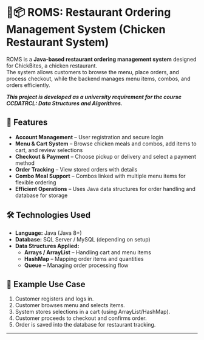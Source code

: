 # 🍗📦 ROMS: Restaurant Ordering Management System (Chicken Restaurant System)

ROMS is a **Java-based restaurant ordering management system** designed for ChickBites, a chicken restaurant.  
The system allows customers to browse the menu, place orders, and process checkout, while the backend manages menu items, combos, and orders efficiently.  

___**This project is developed as a university requirement for the course CCDATRCL: Data Structures and Algorithms.**___

## 🚀 Features
- **Account Management** – User registration and secure login  
- **Menu & Cart System** – Browse chicken meals and combos, add items to cart, and review selections  
- **Checkout & Payment** – Choose pickup or delivery and select a payment method  
- **Order Tracking** – View stored orders with details  
- **Combo Meal Support** – Combos linked with multiple menu items for flexible ordering  
- **Efficient Operations** – Uses Java data structures for order handling and database for storage  

## 🛠️ Technologies Used
- **Language:** Java (Java 8+)  
- **Database:** SQL Server / MySQL (depending on setup)  
- **Data Structures Applied:**  
  - **Arrays / ArrayList** – Handling cart and menu items  
  - **HashMap** – Mapping order items and quantities  
  - **Queue** – Managing order processing flow  

## 📖 Example Use Case
1. Customer registers and logs in.  
2. Customer browses menu and selects items.  
3. System stores selections in a cart (using ArrayList/HashMap).  
4. Customer proceeds to checkout and confirms order.  
5. Order is saved into the database for restaurant tracking.  

---
